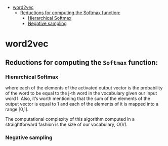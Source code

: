 <!--ts-->
   * [word2vec](#word2vec)
      * [Reductions for computing the Softmax function:](#reductions-for-computing-the-softmax-function)
         * [Hierarchical Softmax](#hierarchical-softmax)
         * [Negative sampling](#negative-sampling)

<!-- Added by: gil_diy, at: Fri 11 Mar 2022 10:21:57 IST -->

<!--te-->


# word2vec



## Reductions for computing the `Softmax` function:

### Hierarchical Softmax
where each of the elements of the activated output vector is the probability of the word to be equal to the j-th word in the vocabulary given our input word I. Also, it’s worth mentioning that the sum of the elements of the output vector is equal to 1 and each of the elements of it is mapped into a range [0,1].

The computational complexity of this algorithm computed in a straightforward fashion is the size of our vocabulary, O(V). 


### Negative sampling